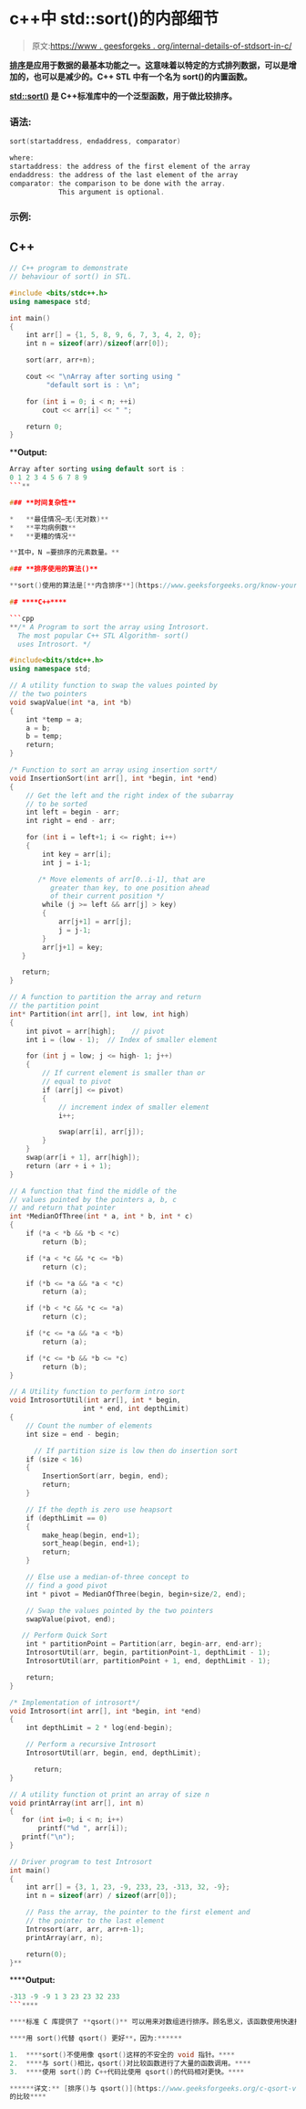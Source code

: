 # c++中 std::sort()的内部细节

> 原文:[https://www . geesforgeks . org/internal-details-of-stdsort-in-c/](https://www.geeksforgeeks.org/internal-details-of-stdsort-in-c/)

[**排序**](https://www.geeksforgeeks.org/sort-algorithms-the-c-standard-template-library-stl/)**是应用于数据的最基本功能之一。这意味着以特定的方式排列数据，可以是增加的，也可以是减少的。C++ STL 中有一个名为 sort()的内置函数。**

**[**std::sort()**](https://www.geeksforgeeks.org/sort-c-stl/) 是 C++标准库中的一个泛型函数，用于做比较排序。**

### **语法:**

```cpp
sort(startaddress, endaddress, comparator)

where:
startaddress: the address of the first element of the array
endaddress: the address of the last element of the array
comparator: the comparison to be done with the array. 
            This argument is optional. 
```

### **示例:**

## **C++**

```cpp
// C++ program to demonstrate
// behaviour of sort() in STL.

#include <bits/stdc++.h>
using namespace std;

int main()
{
    int arr[] = {1, 5, 8, 9, 6, 7, 3, 4, 2, 0};
    int n = sizeof(arr)/sizeof(arr[0]);

    sort(arr, arr+n);

    cout << "\nArray after sorting using "
         "default sort is : \n";

    for (int i = 0; i < n; ++i)
        cout << arr[i] << " ";

    return 0;
}
```

****Output:** 

```cpp
Array after sorting using default sort is : 
0 1 2 3 4 5 6 7 8 9
```** 

### **时间复杂性**

*   **最佳情况–无(无对数)**
*   **平均病例数**
*   **更糟的情况**

**其中，N =要排序的元素数量。**

### **排序使用的算法()**

**sort()使用的算法是[**内含排序**](https://www.geeksforgeeks.org/know-your-sorting-algorithm-set-2-introsort-cs-sorting-weapon/)**。Introsort 是一种混合排序算法，使用三种排序算法来最小化运行时间，[快速排序](https://www.geeksforgeeks.org/quick-sort/)、[堆排序](https://www.geeksforgeeks.org/heap-sort/)和[插入排序](https://www.geeksforgeeks.org/insertion-sort/)。简单来说，就是周围最好的排序算法。它是一种混合排序算法，这意味着它使用多个排序算法作为例程。****

## ****C++****

```cpp
**/* A Program to sort the array using Introsort.
  The most popular C++ STL Algorithm- sort()
  uses Introsort. */

#include<bits/stdc++.h>
using namespace std;

// A utility function to swap the values pointed by
// the two pointers
void swapValue(int *a, int *b)
{
    int *temp = a;
    a = b;
    b = temp;
    return;
}

/* Function to sort an array using insertion sort*/
void InsertionSort(int arr[], int *begin, int *end)
{
    // Get the left and the right index of the subarray
    // to be sorted
    int left = begin - arr;
    int right = end - arr;

    for (int i = left+1; i <= right; i++)
    {
        int key = arr[i];
        int j = i-1;

       /* Move elements of arr[0..i-1], that are
          greater than key, to one position ahead
          of their current position */
        while (j >= left && arr[j] > key)
        {
            arr[j+1] = arr[j];
            j = j-1;
        }
        arr[j+1] = key;
   }

   return;
}

// A function to partition the array and return
// the partition point
int* Partition(int arr[], int low, int high)
{
    int pivot = arr[high];    // pivot
    int i = (low - 1);  // Index of smaller element

    for (int j = low; j <= high- 1; j++)
    {
        // If current element is smaller than or
        // equal to pivot
        if (arr[j] <= pivot)
        {
            // increment index of smaller element
            i++;

            swap(arr[i], arr[j]);
        }
    }
    swap(arr[i + 1], arr[high]);
    return (arr + i + 1);
}

// A function that find the middle of the
// values pointed by the pointers a, b, c
// and return that pointer
int *MedianOfThree(int * a, int * b, int * c)
{
    if (*a < *b && *b < *c)
        return (b);

    if (*a < *c && *c <= *b)
        return (c);

    if (*b <= *a && *a < *c)
        return (a);

    if (*b < *c && *c <= *a)
        return (c);

    if (*c <= *a && *a < *b)
        return (a);

    if (*c <= *b && *b <= *c)
        return (b);
}

// A Utility function to perform intro sort
void IntrosortUtil(int arr[], int * begin,
                  int * end, int depthLimit)
{
    // Count the number of elements
    int size = end - begin;

      // If partition size is low then do insertion sort
    if (size < 16)
    {
        InsertionSort(arr, begin, end);
        return;
    }

    // If the depth is zero use heapsort
    if (depthLimit == 0)
    {
        make_heap(begin, end+1);
        sort_heap(begin, end+1);
        return;
    }

    // Else use a median-of-three concept to
    // find a good pivot
    int * pivot = MedianOfThree(begin, begin+size/2, end);

    // Swap the values pointed by the two pointers
    swapValue(pivot, end);

   // Perform Quick Sort
    int * partitionPoint = Partition(arr, begin-arr, end-arr);
    IntrosortUtil(arr, begin, partitionPoint-1, depthLimit - 1);
    IntrosortUtil(arr, partitionPoint + 1, end, depthLimit - 1);

    return;
}

/* Implementation of introsort*/
void Introsort(int arr[], int *begin, int *end)
{
    int depthLimit = 2 * log(end-begin);

    // Perform a recursive Introsort
    IntrosortUtil(arr, begin, end, depthLimit);

      return;
}

// A utility function ot print an array of size n
void printArray(int arr[], int n)
{
   for (int i=0; i < n; i++)
       printf("%d ", arr[i]);
   printf("\n");
}

// Driver program to test Introsort
int main()
{
    int arr[] = {3, 1, 23, -9, 233, 23, -313, 32, -9};
    int n = sizeof(arr) / sizeof(arr[0]);

    // Pass the array, the pointer to the first element and
    // the pointer to the last element
    Introsort(arr, arr, arr+n-1);
    printArray(arr, n);

    return(0);
}**
```

******Output:** 

```cpp
-313 -9 -9 1 3 23 23 32 233
```**** 

****标准 C 库提供了 **qsort()** 可以用来对数组进行排序。顾名思义，该函数使用快速排序算法对给定的数组进行排序****

****用 sort()代替 qsort() 更好**，因为:******

1.  ****sort()不使用像 qsort()这样的不安全的 void 指针。****
2.  ****与 sort()相比，qsort()对比较函数进行了大量的函数调用。****
3.  ****使用 sort()的 C++代码比使用 qsort()的代码相对更快。****

******详文:** [排序()与 qsort()](https://www.geeksforgeeks.org/c-qsort-vs-c-sort/)
的比较****